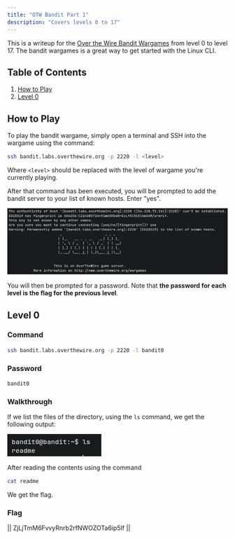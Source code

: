 ```yaml
---
title: "OTW Bandit Part 1"
description: "Covers levels 0 to 17"
---
```


This is a writeup for the [Over the Wire Bandit Wargames](https://overthewire.org/wargames/bandit/) from level 0 to level 17. The bandit wargames is a great way to get started with the Linux CLI.

## Table of Contents

1. [How to Play](#how-to-play)
2. [Level 0](#level-0)

## How to Play

To play the bandit wargame, simply open a terminal and SSH into the wargame using the command:

```bash
ssh bandit.labs.overthewire.org -p 2220 -l <level>
```

Where `<level>` should be replaced with the level of wargame you're currently playing.

After that command has been executed, you will be prompted to add the bandit server to your list of known hosts. Enter "yes".

![alt text](/posts/images/OTW_bandit/fingerprint.png)

You will then be prompted for a password. Note that **the password for each level is the flag for the previous level**.

## Level 0

### Command

```bash
ssh bandit.labs.overthewire.org -p 2220 -l bandit0
```

### Password

```bash
bandit0
```

### Walkthrough

If we list the files of the directory, using the `ls` command, we get the following output:

![alt text](/posts/images/OTW_bandit/level0/l0.png)

After reading the contents using the command

```bash
cat readme
```

We get the flag.

### Flag

||  ZjLjTmM6FvvyRnrb2rfNWOZOTa6ip5If  ||